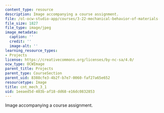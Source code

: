 ```yaml
---
content_type: resource
description: Image accompanying a course assignment.
file: /ol-ocw-studio-app/courses/3-22-mechanical-behavior-of-materials-spring-2008/1eeaed5d403baf18dd68e16dc0832853_cnt_mech_3_1.jpg
file_size: 1827
file_type: image/jpeg
image_metadata:
  caption: ''
  credit: ''
  image-alt: ''
learning_resource_types:
- Projects
license: https://creativecommons.org/licenses/by-nc-sa/4.0/
ocw_type: OCWImage
parent_title: Projects
parent_type: CourseSection
parent_uid: 8388cfe3-4b2f-b7e7-0060-faf27a65e652
resourcetype: Image
title: cnt_mech_3_1
uid: 1eeaed5d-403b-af18-dd68-e16dc0832853
---
```

Image accompanying a course assignment.